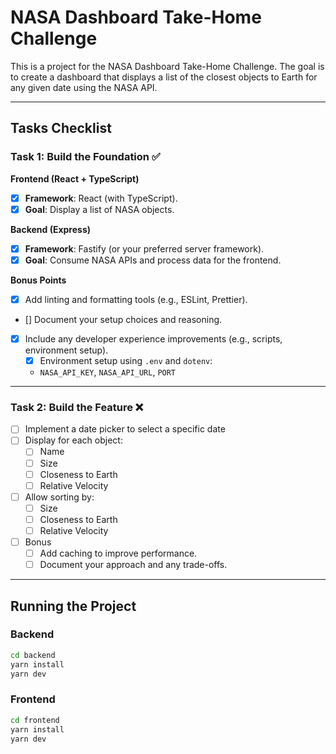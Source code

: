 # NASA Dashboard Take-Home Challenge

This is a project for the NASA Dashboard Take-Home Challenge. The goal is to create a dashboard that displays a list of the closest objects to Earth for any given date using the NASA API.

---

## Tasks Checklist

### Task 1: Build the Foundation ✅

**Frontend (React + TypeScript)**

- [x] **Framework**: React (with TypeScript).
- [x] **Goal**: Display a list of NASA objects.

**Backend (Express)**

- [x] **Framework**: Fastify (or your preferred server framework).
- [x] **Goal**: Consume NASA APIs and process data for the frontend.

**Bonus Points**
- [x] Add linting and formatting tools (e.g., ESLint, Prettier).
- [] Document your setup choices and reasoning.
- [x] Include any developer experience improvements (e.g., scripts, environment setup).
  - [x] Environment setup using `.env` and `dotenv`:
  - `NASA_API_KEY`, `NASA_API_URL`, `PORT`

---

### Task 2: Build the Feature ❌

- [ ] Implement a date picker to select a specific date
- [ ] Display for each object:
  - [ ] Name
  - [ ] Size
  - [ ] Closeness to Earth
  - [ ] Relative Velocity
- [ ] Allow sorting by:
  - [ ] Size
  - [ ] Closeness to Earth
  - [ ] Relative Velocity
- [ ] Bonus
  - [ ] Add caching to improve performance.
  - [ ] Document your approach and any trade-offs.

---

## Running the Project

### Backend
```bash
cd backend
yarn install
yarn dev
```

### Frontend
```bash
cd frontend
yarn install
yarn dev
```
